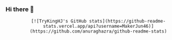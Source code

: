 ### Hi there 👋

<div align=center>
	
	[![TryKingHJ's GitHub stats](https://github-readme-stats.vercel.app/api?username=MakerJun46)](https://github.com/anuraghazra/github-readme-stats)

</div>

<!--
**MakerJun46/MakerJun46** is a ✨ _special_ ✨ repository because its `README.md` (this file) appears on your GitHub profile.

Here are some ideas to get you started:

- 🔭 I’m currently working on ...
- 🌱 I’m currently learning ...
- 👯 I’m looking to collaborate on ...
- 🤔 I’m looking for help with ...
- 💬 Ask me about ...
- 📫 How to reach me: ...
- 😄 Pronouns: ...
- ⚡ Fun fact: ...
-->
